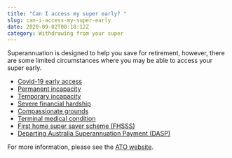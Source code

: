 ```yaml
---
title: "Can I access my super early? "
slug: can-i-access-my-super-early
date: 2020-09-02T00:18:12Z
category: Withdrawing from your super
---
```


Superannuation is designed to help you save for retirement, however, there are some limited circumstances where you may be able to access your super early. 

*   [Covid-19 early access](https://www.futuresuper.com.au/blog/covid-19-early-access)
*   [Permanent incapacity](https://www.ato.gov.au/individuals/super/withdrawing-and-using-your-super/early-access-to-your-super/#Accessduetopermanentincapacity)
*   [Temporary incapacity](https://www.ato.gov.au/individuals/super/withdrawing-and-using-your-super/early-access-to-your-super/#Temporaryincapacity)
*   [Severe financial hardship](https://www.ato.gov.au/individuals/super/withdrawing-and-using-your-super/early-access-to-your-super/#Access_due_to_severe_financial_hardship)
*   [Compassionate grounds](https://www.ato.gov.au/individuals/super/withdrawing-and-using-your-super/early-access-to-your-super/#Accessoncompassionategrounds)
*   [Terminal medical condition](https://www.ato.gov.au/individuals/super/withdrawing-and-using-your-super/early-access-to-your-super/#Terminalmedicalcondition)
*   [First home super saver scheme (FHSSS)](https://www.ato.gov.au/individuals/super/withdrawing-and-using-your-super/first-home-super-saver-scheme/)
*   [Departing Australia Superannuation Payment (DASP)](https://www.ato.gov.au/tax-professionals/services-and-support/working-online/departing-australia-superannuation-payments-(dasp)-online-system/)

For more information, please see the [ATO website](https://www.ato.gov.au/tax-professionals/services-and-support/working-online/departing-australia-superannuation-payments-(dasp)-online-system/).
